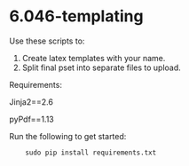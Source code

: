 6.046-templating
================

Use these scripts to:

1) Create latex templates with your name.
2) Split final pset into separate files to upload.

Requirements: 

Jinja2==2.6

pyPdf==1.13

Run the following to get started: 
```   
    sudo pip install requirements.txt

```